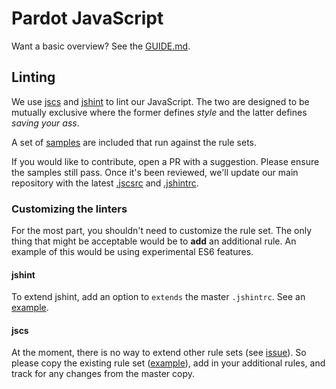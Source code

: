# Pardot JavaScript

Want a basic overview? See the [GUIDE.md](GUIDE).

## Linting

We use [jscs](http://jscs.info/) and [jshint](http://jshint.com") to lint our
JavaScript. The two are designed to be mutually exclusive where the former
defines *style* and the latter defines *saving your ass*.

A set of [samples](samples) are included that run against the rule sets.

If you would like to contribute, open a PR with a suggestion. Please ensure the
samples still pass. Once it's been reviewed, we'll update our main repository
with the latest [.jscsrc](.jscsrc) and [.jshintrc](.jshintrc).

### Customizing the linters

For the most part, you shouldn't need to customize the rule set. The only thing
that might be acceptable would be to **add** an additional rule. An example of this
would be using experimental ES6 features.

#### jshint

To extend jshint, add an option to `extends` the master `.jshintrc`. See an
[example](./samples/es6/.jshintrc).

#### jscs

At the moment, there is no way to extend other rule sets (see
[issue](https://github.com/jscs-dev/node-jscs/issues/109)). So please copy the
existing rule set ([example](./samples/es6/.jscsrc)), add in your additional
rules, and track for any changes from the master copy.
